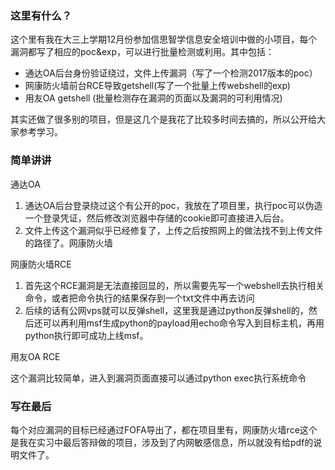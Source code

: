 ### 这里有什么？

这个里有我在大三上学期12月份参加信思智学信息安全培训中做的小项目，每个漏洞都写了相应的poc&exp，可以进行批量检测或利用。其中包括：

* 通达OA后台身份验证绕过，文件上传漏洞（写了一个检测2017版本的poc）
* 网康防火墙前台RCE导致getshell(写了一个批量上传webshell的exp)
* 用友OA getshell (批量检测存在漏洞的页面以及漏洞的可利用情况)

其实还做了很多别的项目，但是这几个是我花了比较多时间去搞的，所以公开给大家参考学习。

### 简单讲讲

通达OA

1. 通达OA后台登录绕过这个有公开的poc，我放在了项目里，执行poc可以伪造一个登录凭证，然后修改浏览器中存储的cookie即可直接进入后台。
2. 文件上传这个漏洞似乎已经修复了，上传之后按照网上的做法找不到上传文件的路径了。网康防火墙

网康防火墙RCE

1. 首先这个RCE漏洞是无法直接回显的，所以需要先写一个webshell去执行相关命令，或者把命令执行的结果保存到一个txt文件中再去访问
2. 后续的话有公网vps就可以反弹shell，这里我是通过python反弹shell的，然后还可以再利用msf生成python的payload用echo命令写入到目标主机，再用python执行即可成功上线msf。

用友OA RCE

这个漏洞比较简单，进入到漏洞页面直接可以通过python exec执行系统命令



### 写在最后

每个对应漏洞的目标已经通过FOFA导出了，都在项目里有，网康防火墙rce这个是我在实习中最后答辩做的项目，涉及到了内网敏感信息，所以就没有给pdf的说明文件了。












